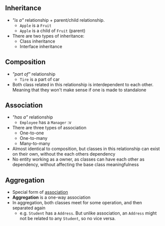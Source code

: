 
## Inheritance
- *"is a"* relationship + parent/child relationship. 
	- `Apple` is a `Fruit`
	- `Apple` is a child of `Fruit` (parent)
- There are two types of inheritance:
	- Class inheritance
	- Interface inheritance

## Composition
- *"part of"* relationship
	- `Tire` is a part of car
- Both class related in this relationship is interdependent to each other. Meaning that they won't make sense if one is made to standalone

## Association
- *"has a"* relationship
	- `Employee` has a `Manager` :v
- There are three types of association
	- One-to-one
	- One-to-many
	- Many-to-many
- Almost identical to composition, but classes in this relationship can exist on their own, without the each others dependency
- No entity working as a owner, as classes can have each other as dependency, without affecting the base class meaningfulness

## Aggregation
- Special form of [association](#association)
- **Aggregation** is a one-way association
- In aggregation, both classes meet for some operation, and then separated again
	- e.g. `Student` has a `Address`. But unlike association, an `Address` might not be related to any `Student`, so no vice versa.